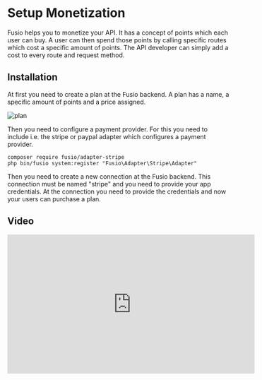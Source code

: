 
# Setup Monetization

Fusio helps you to monetize your API. It has a concept of points which each user can buy. A user can then spend those
points by calling specific routes which cost a specific amount of points. The API developer can simply add a cost to
every route and request method.

## Installation

At first you need to create a plan at the Fusio backend. A plan has a name, a specific amount of points and a price
assigned.

![plan](/img/use_cases/plan.png)

Then you need to configure a payment provider. For this you need to include i.e. the stripe or paypal adapter which
configures a payment provider.

```
composer require fusio/adapter-stripe
php bin/fusio system:register "Fusio\Adapter\Stripe\Adapter"
```

Then you need to create a new connection at the Fusio backend. This connection must be named "stripe" and you need to
provide your app credentials. At the connection you need to provide the credentials and now your users can purchase a
plan.

## Video

<iframe width="560" height="315" src="https://www.youtube.com/embed/AsyLUdz9oOU" title="YouTube video player" frameborder="0" allow="accelerometer; autoplay; clipboard-write; encrypted-media; gyroscope; picture-in-picture" allowfullscreen></iframe>
